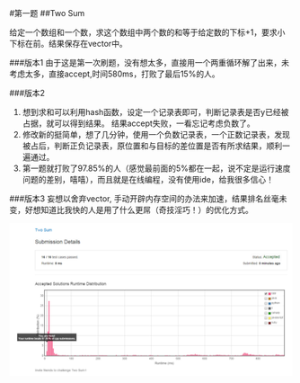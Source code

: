 #第一题
##Two Sum

给定一个数组和一个数，求这个数组中两个数的和等于给定数的下标+1，要求小下标在前。结果保存在vector<int>中。

###版本1
由于这是第一次刷题，没有想太多，直接用一个两重循环解了出来，未考虑太多，直接accept,时间580ms，打败了最后15%的人。

###版本2
1. 想到求和可以利用hash函数，设定一个记录表即可，判断记录表是否y已经被占据，就可以得到结果。 结果accept失败，一看忘记考虑负数了。
2. 修改新的挺简单，想了几分钟，使用一个负数记录表，一个正数记录表，发现被占后，判断正负记录表，原位置和与目标的差位置是否有所求结果，顺利一遍通过。
3. 第一题就打败了97.85%的人（感觉最前面的5%都在一起，说不定是运行速度问题的差别，嘻嘻），而且就是在线编程，没有使用ide，给我很多信心！

###版本3
妄想以舍弃vector, 手动开辟内存空间的办法来加速，结果排名丝毫未变，好想知道比我快的人是用了什么更屌（奇技淫巧！）的优化方式。

[id]:https://raw.githubusercontent.com/YinWenAtBIT/MarkDown_Pic/master/Leetcod_pic/two_sum_version2.jpg "打败97.85的对手"

![Alt text](https://raw.githubusercontent.com/YinWenAtBIT/MarkDown_Pic/master/Leetcod_pic/two_sum_version2.jpg "打败97.85的对手")